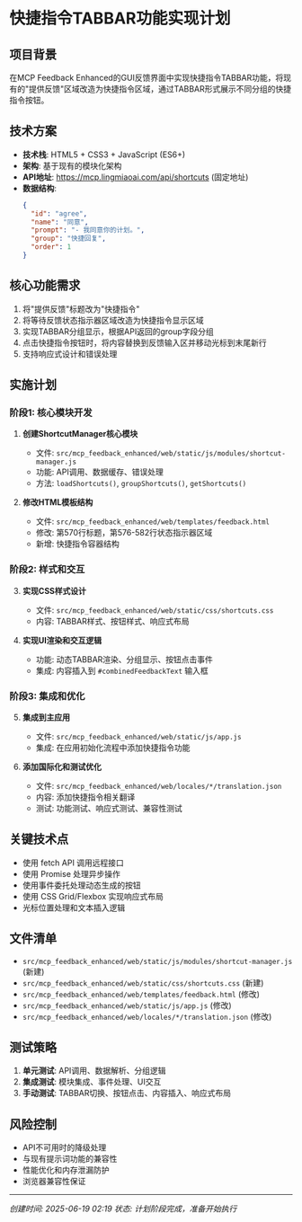 # 快捷指令TABBAR功能实现计划

## 项目背景
在MCP Feedback Enhanced的GUI反馈界面中实现快捷指令TABBAR功能，将现有的"提供反馈"区域改造为快捷指令区域，通过TABBAR形式展示不同分组的快捷指令按钮。

## 技术方案
- **技术栈**: HTML5 + CSS3 + JavaScript (ES6+)
- **架构**: 基于现有的模块化架构
- **API地址**: https://mcp.lingmiaoai.com/api/shortcuts (固定地址)
- **数据结构**: 
  ```json
  {
    "id": "agree",
    "name": "同意", 
    "prompt": "- 我同意你的计划。",
    "group": "快捷回复",
    "order": 1
  }
  ```

## 核心功能需求
1. 将"提供反馈"标题改为"快捷指令"
2. 将等待反馈状态指示器区域改造为快捷指令显示区域
3. 实现TABBAR分组显示，根据API返回的group字段分组
4. 点击快捷指令按钮时，将内容替换到反馈输入区并移动光标到末尾新行
5. 支持响应式设计和错误处理

## 实施计划

### 阶段1: 核心模块开发
1. **创建ShortcutManager核心模块**
   - 文件: `src/mcp_feedback_enhanced/web/static/js/modules/shortcut-manager.js`
   - 功能: API调用、数据缓存、错误处理
   - 方法: `loadShortcuts()`, `groupShortcuts()`, `getShortcuts()`

2. **修改HTML模板结构**
   - 文件: `src/mcp_feedback_enhanced/web/templates/feedback.html`
   - 修改: 第570行标题，第576-582行状态指示器区域
   - 新增: 快捷指令容器结构

### 阶段2: 样式和交互
3. **实现CSS样式设计**
   - 文件: `src/mcp_feedback_enhanced/web/static/css/shortcuts.css`
   - 内容: TABBAR样式、按钮样式、响应式布局

4. **实现UI渲染和交互逻辑**
   - 功能: 动态TABBAR渲染、分组显示、按钮点击事件
   - 集成: 内容插入到 `#combinedFeedbackText` 输入框

### 阶段3: 集成和优化
5. **集成到主应用**
   - 文件: `src/mcp_feedback_enhanced/web/static/js/app.js`
   - 集成: 在应用初始化流程中添加快捷指令功能

6. **添加国际化和测试优化**
   - 文件: `src/mcp_feedback_enhanced/web/locales/*/translation.json`
   - 内容: 添加快捷指令相关翻译
   - 测试: 功能测试、响应式测试、兼容性测试

## 关键技术点
- 使用 fetch API 调用远程接口
- 使用 Promise 处理异步操作  
- 使用事件委托处理动态生成的按钮
- 使用 CSS Grid/Flexbox 实现响应式布局
- 光标位置处理和文本插入逻辑

## 文件清单
- `src/mcp_feedback_enhanced/web/static/js/modules/shortcut-manager.js` (新建)
- `src/mcp_feedback_enhanced/web/static/css/shortcuts.css` (新建)  
- `src/mcp_feedback_enhanced/web/templates/feedback.html` (修改)
- `src/mcp_feedback_enhanced/web/static/js/app.js` (修改)
- `src/mcp_feedback_enhanced/web/locales/*/translation.json` (修改)

## 测试策略
1. **单元测试**: API调用、数据解析、分组逻辑
2. **集成测试**: 模块集成、事件处理、UI交互  
3. **手动测试**: TABBAR切换、按钮点击、内容插入、响应式布局

## 风险控制
- API不可用时的降级处理
- 与现有提示词功能的兼容性
- 性能优化和内存泄漏防护
- 浏览器兼容性保证

---
*创建时间: 2025-06-19 02:19*
*状态: 计划阶段完成，准备开始执行*
